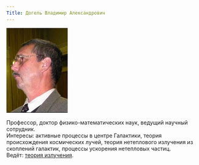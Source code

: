 ```yaml
---
Title: Догель Владимир Александрович
---
```


![Догель Владимир Александрович](images/DogelVA.jpg)

Профессор, доктор физико-математических наук, ведущий научный сотрудник.  
Интересы: активные процессы в центре Галактики, теория происхождения космических лучей, теория нетеплового излучения из скоплений галактик, процессы ускорения нетепловых частиц.  
Ведёт: [теория излучения](%base_url%?study%2Fplan%2Fradiation).
